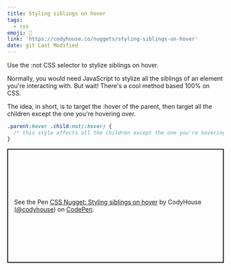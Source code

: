 ```yaml
---
title: Styling siblings on hover
tags:
  - css
emoji: 💄
link: 'https://codyhouse.co/nuggets/styling-siblings-on-hover'
date: git Last Modified
---
```


Use the :not CSS selector to stylize siblings on hover.

Normally, you would need JavaScript to stylize all the siblings of an element you're interacting with. But wait! There's a cool method based 100% on CSS.

The idea, in short, is to target the :hover of the parent, then target all the children except the one you're hovering over.

```css
.parent:hover .child:not(:hover) {
  /* this style affects all the children except the one you're hovering over */
}
```

<p class="codepen" data-height="265" data-theme-id="light" data-default-tab="result" data-user="codyhouse" data-slug-hash="KKdrmXj" style="height: 265px; box-sizing: border-box; display: flex; align-items: center; justify-content: center; border: 2px solid; margin: 1em 0; padding: 1em;" data-pen-title="CSS Nugget: Styling siblings on hover">
  <span>See the Pen <a href="https://codepen.io/codyhouse/pen/KKdrmXj">
  CSS Nugget: Styling siblings on hover</a> by CodyHouse (<a href="https://codepen.io/codyhouse">@codyhouse</a>)
  on <a href="https://codepen.io">CodePen</a>.</span>
</p>
<script async src="https://static.codepen.io/assets/embed/ei.js"></script>
